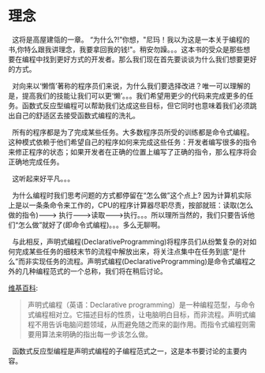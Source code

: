 # 理念
&nbsp;&nbsp;这将是高屋建瓴的一章。 “为什么?!”你想，"尼玛！我以为这是一本关于编程的书,你特么跟我讲理念，我要拿回我的钱!"。稍安勿躁。。。这本书的受众是那些想要在编程中找到更好方式的开发者。那么我们现在首先要谈谈为什么我们想要更好的方式。

&nbsp;&nbsp;对向来以‘懒惰’著称的程序员们来说，为什么我们要选择改进？唯一可以理解的是，提高我们的技能让我们可以更‘懒’。。。我们希望用更少的代码来完成更多的任务。函数式反应型编程可以帮助我们达成这些目标，但它同时也意味着我们必须跳出自己的舒适区去接受函数式编程的洗礼。

&nbsp;&nbsp;所有的程序都是为了完成某些任务。大多数程序员所受的训练都是命令式编程。这种模式依赖于他们希望自己的程序如何来完成这些任务：开发者编写很多的指令来修正程序的状态；如果开发者在正确的位置上编写了正确的指令，那么程序将会正确地完成任务。

&nbsp;&nbsp;这听起来好平凡。。。

&nbsp;&nbsp;为什么编程时我们思考问题的方式都停留在“怎么做”这个点上? 因为计算机实际上是以一条条命令来工作的，CPU的程序计算器尽职尽责，按部就班：读取(怎么做的指令)---> 执行--->读取--->执行。。。所以理所当然的，我们只要告诉他们“怎么做”就好了(即命令式编程)。。。多么无聊啊。

&nbsp;&nbsp;与此相反，声明式编程(DeclarativeProgramming)将程序员们从纷繁复杂的对如何完成某些任务的细枝末节的流程中解放出来，将关注点集中在任务到底“是什么”而非实现任务的流程。声明式编程(DeclarativeProgramming)是命令式编程之外的几种编程范式的一个总称，我们将在稍后讨论。

[维基百科](http://zh.wikipedia.org/wiki/%E5%AE%A3%E5%91%8A%E5%BC%8F%E7%B7%A8%E7%A8%8B):

> 声明式编程（英语：Declarative programming）是一种编程范型，与命令式编程相对立。它描述目标的性质，让电脑明白目标，而非流程。声明式编程不用告诉电脑问题领域，从而避免随之而来的副作用。而指令式编程则需要用算法来明确的指出每一步该怎么做。


&nbsp;&nbsp;函数式反应型编程是声明式编程的子编程范式之一，这是本书要讨论的主要内容。

